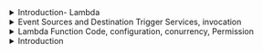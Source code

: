 <details>
<summary>Introduction- Lambda</summary>
<br>

  <img width="954" alt="image" src="https://user-images.githubusercontent.com/75510135/213099272-eaafc90f-84cc-4a49-825a-8055e7f312c7.png">

  <img width="954" alt="image" src="https://user-images.githubusercontent.com/75510135/213099807-70ddc31c-9626-4f16-b215-b453f3b8ec43.png">

  <img width="954" alt="image" src="https://user-images.githubusercontent.com/75510135/213100168-b434837e-eb96-4f00-92d2-592e3058103b.png">

  <img width="954" alt="image" src="https://user-images.githubusercontent.com/75510135/213100492-aa711e6e-2173-402f-8807-6d392c888df3.png">
  
  <img width="954" alt="image" src="https://user-images.githubusercontent.com/75510135/213100964-b3ee7e98-53f6-4b8f-8207-108345d9b613.png">

  <img width="954" alt="image" src="https://user-images.githubusercontent.com/75510135/213103386-5119f61e-7ad1-48f9-9343-0953ec0c74a8.png">

  
  
</details>

<details>
<summary>Event Sources and Destination Trigger Services, invocation</summary>
<br>

  <img width="976" alt="image" src="https://user-images.githubusercontent.com/75510135/213104697-9fe5c4b6-5e89-4247-aa56-d0f08916ea50.png">

  <img width="976" alt="image" src="https://user-images.githubusercontent.com/75510135/213105051-54e76e4f-3b66-41ce-9038-68c8f120339b.png">

  <img width="976" alt="image" src="https://user-images.githubusercontent.com/75510135/213105093-a345a254-56a4-410c-896c-0989ad6bcbd0.png">

  <img width="976" alt="image" src="https://user-images.githubusercontent.com/75510135/213105445-c707e459-3739-4d6d-bfc2-110c56a93968.png">

  <img width="976" alt="image" src="https://user-images.githubusercontent.com/75510135/213105812-527be06f-0344-440b-a6c5-b079380c2ef1.png">

  <img width="984" alt="image" src="https://user-images.githubusercontent.com/75510135/213106113-0198840e-bc0c-4eff-a9f1-87839a568d26.png">

  <img width="984" alt="image" src="https://user-images.githubusercontent.com/75510135/213106241-469b371a-47d0-4880-953e-0bd6acbb9f01.png">

  <img width="984" alt="image" src="https://user-images.githubusercontent.com/75510135/213106712-e79d973e-46d0-4c23-8536-004a6b89d2fb.png">

  
  
</details>

<details>
<summary>Lambda Function Code, configuration, conurrency, Permission</summary>
<br>

  <img width="984" alt="image" src="https://user-images.githubusercontent.com/75510135/213107057-6b90d442-ba84-4ef9-81c5-d78970cf959c.png">

  <img width="984" alt="image" src="https://user-images.githubusercontent.com/75510135/213107547-4bf1d5b1-8546-4fa4-a3ea-c576eb928f17.png">

  <img width="984" alt="image" src="https://user-images.githubusercontent.com/75510135/213107943-590a7430-bbea-4ab6-9375-287d88799d8f.png">

  <img width="984" alt="image" src="https://user-images.githubusercontent.com/75510135/213109773-f556aeed-edbf-432b-a186-f08b78529fbf.png">

  <img width="984" alt="image" src="https://user-images.githubusercontent.com/75510135/213110169-750881fa-2d28-43c8-87bc-dac70cb4266c.png">

  <img width="984" alt="image" src="https://user-images.githubusercontent.com/75510135/213110403-c9416278-fd8d-4a72-8fd3-71d5598db798.png">

  <img width="984" alt="image" src="https://user-images.githubusercontent.com/75510135/213110869-bac191e5-c872-4ab5-b4f7-be9c76705041.png">

  <img width="984" alt="image" src="https://user-images.githubusercontent.com/75510135/213111155-2a9d502c-3509-4dda-8e2d-2570f69f020e.png">

  <img width="984" alt="image" src="https://user-images.githubusercontent.com/75510135/213114540-72fafdeb-7bee-40a3-913a-5e94ba7c4f4c.png">

  <img width="984" alt="image" src="https://user-images.githubusercontent.com/75510135/213114956-e9c01fc6-e91c-47f3-bf42-228005815130.png">

  <img width="984" alt="image" src="https://user-images.githubusercontent.com/75510135/213115611-ccdf6a39-cd57-42bd-bc76-a683bb3b9e67.png">

  <img width="984" alt="image" src="https://user-images.githubusercontent.com/75510135/213116224-e155a689-c298-489c-bf2f-92c70c1b6483.png">

  <img width="984" alt="image" src="https://user-images.githubusercontent.com/75510135/213116472-07f2308d-ad7b-4349-9775-39cca93ac9c9.png">

  <img width="984" alt="image" src="https://user-images.githubusercontent.com/75510135/213116741-e3154868-fc28-43df-8b11-c6cf0a706eac.png">

  <img width="984" alt="image" src="https://user-images.githubusercontent.com/75510135/213118419-717d54e8-96d7-402e-9205-83c58d888003.png">

  <img width="984" alt="image" src="https://user-images.githubusercontent.com/75510135/213118714-3270491d-7b92-4ba4-ad9d-2c7e4b09e573.png">

  <img width="984" alt="image" src="https://user-images.githubusercontent.com/75510135/213118786-18419dcb-8592-4a53-97e2-f552e3fb841a.png">

  
  
</details>

<details>
<summary>Introduction</summary>
<br>


  
</details>
